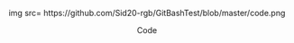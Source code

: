 <p align = "center">img src= https://github.com/Sid20-rgb/GitBashTest/blob/master/code.png</p>
<p align = "center">Code</p>
